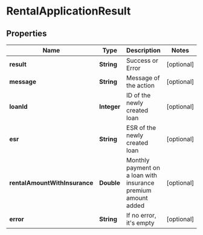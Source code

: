 

# RentalApplicationResult



## Properties

| Name | Type | Description | Notes |
|------------ | ------------- | ------------- | -------------|
|**result** | **String** | Success or Error |  [optional] |
|**message** | **String** | Message of the action |  [optional] |
|**loanId** | **Integer** | ID of the newly created loan |  [optional] |
|**esr** | **String** | ESR of the newly created loan |  [optional] |
|**rentalAmountWithInsurance** | **Double** | Monthly payment on a loan with insurance premium amount added |  [optional] |
|**error** | **String** | If no error, it&#39;s empty |  [optional] |



